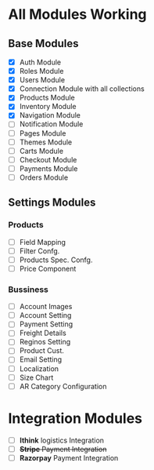 # All Modules Working

## Base Modules

- [X] Auth Module
- [X] Roles Module
- [X] Users Module
- [X] Connection Module with all collections
- [X] Products Module
- [X] Inventory Module
- [X] Navigation Module
- [ ] Notification Module
- [ ] Pages Module
- [ ] Themes Module
- [ ] Carts Module
- [ ] Checkout Module
- [ ] Payments Module
- [ ] Orders Module

## Settings Modules
### Products

- [ ] Field Mapping
- [ ] Filter Confg.
- [ ] Products Spec. Confg.
- [ ] Price Component

### Bussiness

- [ ] Account Images
- [ ] Account Setting
- [ ] Payment Setting
- [ ] Freight Details
- [ ] Reginos Setting
- [ ] Product Cust.
- [ ] Email Setting
- [ ] Localization
- [ ] Size Chart
- [ ] AR Category Configuration

# Integration Modules

- [ ] **Ithink** logistics Integration
- [ ] ~~**Stripe** Payment Integration~~
- [ ] **Razorpay** Payment Integration
